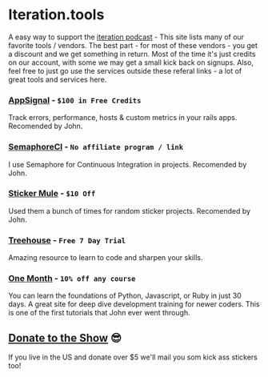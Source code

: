 # Iteration.tools 
A easy way to support the [iteration podcast](http://www.iterationpodcast.com/) - This site lists many of our favorite tools / vendors. The best part - for most of these vendors - you get a discount and we get something in return. Most of the time it's just credits on our account, with some we may get a small kick back on signups. Also, feel free to just go use the services outside these referal links - a lot of great tools and services here. 

### [AppSignal](https://appsignal.com/r/db6db3b660) - `$100 in Free Credits`
Track errors, performance, hosts & custom metrics in your rails apps. Recomended by John. 

### [SemaphoreCI](https://semaphoreci.com/) - `No affiliate program / link`
I use Semaphore for Continuous Integration in projects. Recomended by John. 

### [Sticker Mule](https://www.stickermule.com/unlock?ref_id=8460460701) - `$10 Off`
Used them a bunch of times for random sticker projects. Recomended by John. 

### [Treehouse](https://treehouse.7eer.net/c/1309349/228915/3944) - `Free 7 Day Trial`
Amazing resource to learn to code and sharpen your skills. 

### [One Month](https://mbsy.co/onemonth/41557375) - `10% off any course`
You can learn the foundations of Python, Javascript, or Ruby in just 30 days. A great site for deep dive development training for newer coders. This is one of the first tutorials that John ever went through. 

## [Donate to the Show](https://simplecast.com/donate/3826) 😎
If you live in the US and donate over $5 we'll mail you som kick ass stickers too! 
